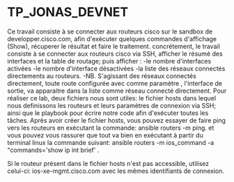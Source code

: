 # TP_JONAS_DEVNET
Ce travail consiste à se connecter aux routeurs cisco sur le sandbox de developper.cisco.com, afin d'exécuter quelques commandes d'affichage (Show), récuperer le résultat et faire le traitement.
concrétement, le travail consiste à se connecter aux routeurs cisco via SSH, afficher le résumé des interfaces et la table de routage; puis afficher :
  -le nombre d'interfaces activées
  -le nombre d'interface désactivées
  -la liste des réseaux connectés directements au routeurs. 
  -NB. S'agissant des réseaux connectés directement, toute route configurée avec comme paramètre , l'interface de sortie, va apparaitre dans la liste comme réseau connecté directement.
  Pour réaliser ce lab, deux fichiers nous sont utiles: le fichier hosts dans lequel nous definissons les routeurs et leurs paramètres de connexion via SSH; ainsi que le playbook pour écrire notre code afin d'exécuter 
  toutes les tâches.
  Après avoir créer le fichier hosts, vous pouvez essayer de faire ping vers les routeurs en exécutant la commande: ansible routers -m ping.
  et vous pouvez vous rassurer que tout va bien en exécutant à partir du terminal linux la commande suivant: ansible routers -m ios_command -a "commands='show ip int brief' .

Si le routeur présent dans le fichier hosts n'est pas accessible, utilisez celui-ci: ios-xe-mgmt.cisco.com avec les mêmes identifiants de connexion.

